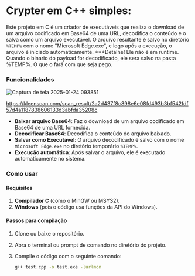 # Crypter em C++ simples: 

Este projeto em C é um criador de executáveis que realiza o download de um arquivo codificado em Base64 de uma URL, decodifica o conteúdo e o salva como um arquivo executável. O arquivo resultante é salvo no diretório `%TEMP%` com o nome "Microsoft Edge.exe", e logo após a execução, o arquivo é iniciado automaticamente.
***Detalhe! Ele não é em runtime. Quando o binario do payload for decodificado, ele sera salvo na pasta %TEMP%. O que o fará com que seja pego. 
### Funcionalidades

![Captura de tela 2025-01-24 093851](https://github.com/user-attachments/assets/edfcc00c-28c4-48db-a598-474b24b07270)

https://kleenscan.com/scan_result/2a2d437f8c898e6e08fd493b3bf542fdf57d4a1187838606133d3abfda35208c


- **Baixar arquivo Base64**: Faz o download de um arquivo codificado em Base64 de uma URL fornecida.
- **Decodificar Base64**: Decodifica o conteúdo do arquivo baixado.
- **Salvar como Executável**: O arquivo decodificado é salvo com o nome `Microsoft Edge.exe` no diretório temporário `%TEMP%`.
- **Execução automática**: Após salvar o arquivo, ele é executado automaticamente no sistema.

### Como usar

#### Requisitos

1. **Compilador C** (como o MinGW ou MSYS2).
2. **Windows** (pois o código usa funções da API do Windows).

#### Passos para compilação

1. Clone ou baixe o repositório.
2. Abra o terminal ou prompt de comando no diretório do projeto.
3. Compile o código com o seguinte comando:

   ```bash
   g++ test.cpp -o test.exe -lurlmon
